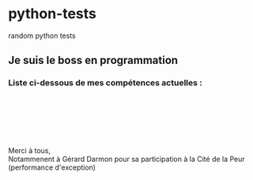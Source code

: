 # python-tests
random python tests

## Je suis le boss en programmation 
### Liste ci-dessous de mes compétences actuelles :
<br>
<br>
<br>  
<br>
<br>
<br>
Merci à tous,<br>
Notammenent à Gérard Darmon pour sa participation à la Cité de la Peur (performance d'exception)